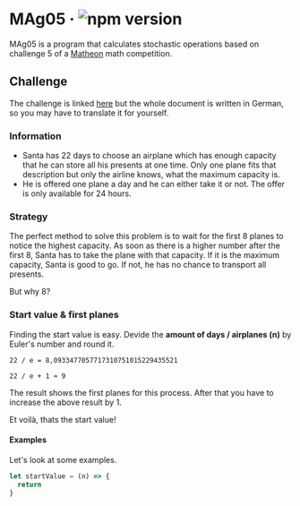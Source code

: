 # MAg05 &middot; ![npm version](https://img.shields.io/npm/v/electron.svg)
MAg05 is a program that calculates stochastic operations based on challenge 5 of a [Matheon](https://www.matheon.de/index.php?&lang=en) math competition.


## Challenge
The challenge is linked [here](https://github.com/SamderJK/MAg05/blob/v1.0.1/airplane.pdf) but the whole document is written in German, so you may have to translate it for yourself.

### Information
* Santa has 22 days to choose an airplane which has enough capacity that he can store all his presents at one time. Only one plane fits that description but only the airline knows, what the maximum capacity is.
* He is offered one plane a day and he can either take it or not. The offer is only available for 24 hours.

### Strategy
The perfect method to solve this problem is to wait for the first 8 planes to notice the highest capacity. As soon as there is a higher number after the first 8, Santa has to take the plane with that capacity.
If it is the maximum capacity, Santa is good to go. If not, he has no chance to transport all presents.

But why 8?

### Start value & first planes
Finding the start value is easy. Devide the **amount of days / airplanes (n)** by Euler's number and round it.

```
22 / e = 8,0933477057717310751015229435521

22 / e + 1 ≈ 9
```

The result shows the first planes for this process.
After that you have to increase the above result by 1.

Et voilà, thats the start value!

#### Examples
Let's look at some examples.


```js
let startValue = (n) => {
  return
}
```
